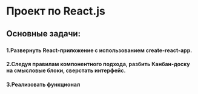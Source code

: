 # Проект по React.js
## Основные задачи:
### 
#### 1.Развернуть React-приложение с использованием create-react-app.

#### 2.Следуя правилам компонентного подхода, разбить Канбан-доску на смысловые блоки, сверстать интерфейс.

#### 3.Реализовать функционал